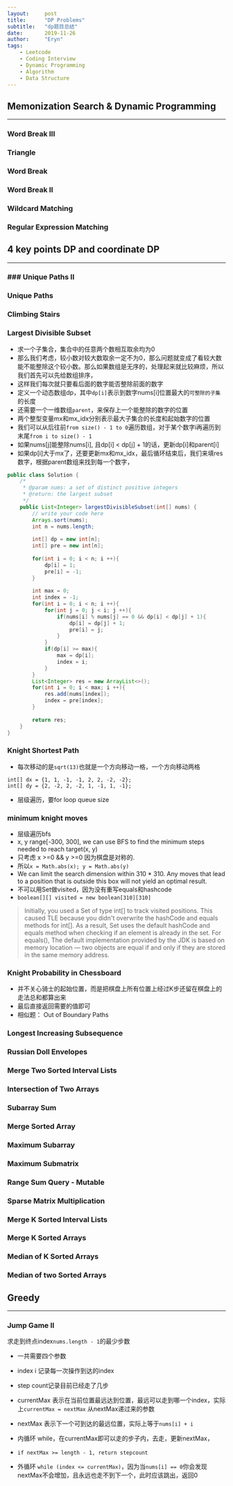```yaml
---
layout:     post
title:      "DP Problems"
subtitle:   "dp题目总结"
date:       2019-11-26
author:     "Eryn"
tags:
    - Leetcode
    - Coding Interview
    - Dynamic Programming
    - Algorithm
    - Data Structure
---
```



## Memonization Search & Dynamic Programming
--------------------------------------------
### Word Break III
### Triangle
### Word Break
### Word Break II
### Wildcard Matching
### Regular Expression Matching


## 4 key points DP and coordinate DP
--------------------------------------------
### ### Unique Paths II
### Unique Paths
### Climbing Stairs
### Largest Divisible Subset
* 求一个子集合，集合中的任意两个数相互取余均为0
* 那么我们考虑，较小数对较大数取余一定不为0，那么问题就变成了看较大数能不能整除这个较小数。那么如果数组是无序的，处理起来就比较麻烦，所以我们首先可以先给数组排序，
* 这样我们每次就只要看后面的数字能否整除前面的数字
* 定义一个动态数组dp，其中```dp[i]```表示到数字nums[i]位置最大的```可整除的子集```的长度
* 还需要一个一维数组```parent```，来保存上一个能整除的数字的位置
* 两个整型变量mx和mx_idx分别表示最大子集合的长度和起始数字的位置
* 我们可以从后往前```from size() - 1 to 0```遍历数组，对于某个数字i再遍历到末尾```from i to size() - 1```
* 如果nums[j]能整除nums[i], 且dp[i] < dp[j] + 1的话，更新dp[i]和parent[i]
* 如果dp[i]大于mx了，还要更新mx和mx_idx，最后循环结束后，我们来填res数字，根据parent数组来找到每一个数字，

```java
public class Solution {
    /*
     * @param nums: a set of distinct positive integers
     * @return: the largest subset 
     */
    public List<Integer> largestDivisibleSubset(int[] nums) {
        // write your code here
        Arrays.sort(nums);
        int n = nums.length;
        
        int[] dp = new int[n];
        int[] pre = new int[n];
        
        for(int i = 0; i < n; i ++){
            dp[i] = 1;
            pre[i] = -1;
        }
        
        int max = 0;
        int index = -1;
        for(int i = 0; i < n; i ++){
            for(int j = 0; j < i; j ++){
                if(nums[i] % nums[j] == 0 && dp[i] < dp[j] + 1){
                    dp[i] = dp[j] + 1;
                    pre[i] = j;
                }
            }
            if(dp[i] >= max){
                max = dp[i];
                index = i;
            }
        }
        List<Integer> res = new ArrayList<>();
        for(int i = 0; i < max; i ++){
            res.add(nums[index]);
            index = pre[index];
        }
        
        return res;
    }
}
```

### Knight Shortest Path
* 每次移动的是```sqrt(13)```也就是一个方向移动一格，一个方向移动两格
```
int[] dx = {1, 1, -1, -1, 2, 2, -2, -2};
int[] dy = {2, -2, 2, -2, 1, -1, 1, -1};
```
* 层级遍历，要for loop queue size

### minimum knight moves
* 层级遍历bfs
* x, y range[-300, 300], we can use BFS to find the minimum steps needed to reach target(x, y)
* 只考虑 x >=0 && y >=0 因为棋盘是对称的.
* 所以```x = Math.abs(x); y = Math.abs(y)```
* We can limit the search dimension within 310 * 310. Any moves that lead to a position that is outside this box will not yield an optimal result.
* 不可以用Set做visited，因为没有重写equals和hashcode
* ```boolean[][] visited = new boolean[310][310]```

> Initially, you used a Set of type int[] to track visited positions. This caused TLE because you didn't overwrite the hashCode and equals methods for int[]. As a result, Set uses the default hashCode and equals method when checking if an element is already in the set. For equals(), The default implementation provided by the JDK is based on memory location — two objects are equal if and only if they are stored in the same memory address.

### Knight Probability in Chessboard

* 并不关心骑士的起始位置，而是把棋盘上所有位置上经过K步还留在棋盘上的走法总和都算出来
* 最后直接返回需要的值即可
* 相似题： Out of Boundary Paths

### Longest Increasing Subsequence
### Russian Doll Envelopes
### Merge Two Sorted Interval Lists
### Intersection of Two Arrays
### Subarray Sum
### Merge Sorted Array
### Maximum Subarray
### Maximum Submatrix
### Range Sum Query - Mutable
### Sparse Matrix Multiplication
### Merge K Sorted Interval Lists
### Merge K Sorted Arrays
### Median of K Sorted Arrays
### Median of two Sorted Arrays

## Greedy
-------------------------------------------
### Jump Game II
求走到终点index```nums.length - 1```的最少步数     

* 一共需要四个参数
* index i 记录每一次操作到达的index
* step count记录目前已经走了几步
* currentMax 表示在当前位置最远达到位置，最远可以走到哪一个index，实际上```currentMax = nextMax``` 从nextMax递过来的参数
* nextMax 表示下一个可到达的最远位置，实际上等于```nums[i] + i```

* 内循环 while，在currentMax即可以走的步子内，去走，更新nextMax，
* ```if nextMax >= length - 1, return stepcount```
* 外循环 ```while (index <= currentMax)```，因为当```nums[i] == 0```你会发现nextMax不会增加，且永远也走不到下一个，此时应该跳出，返回0
